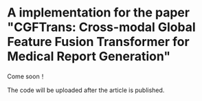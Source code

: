 # A implementation for the paper "CGFTrans: Cross-modal Global Feature Fusion Transformer for Medical Report Generation"

Come soon！

The code will be uploaded after the article is published.


